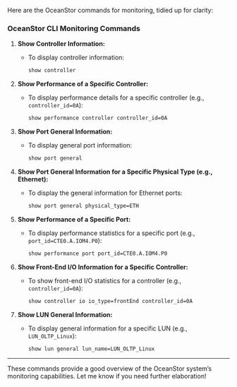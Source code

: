 Here are the OceanStor commands for monitoring, tidied up for clarity:

### OceanStor CLI Monitoring Commands

1. **Show Controller Information:**
   - To display controller information:
     ```bash
     show controller
     ```

2. **Show Performance of a Specific Controller:**
   - To display performance details for a specific controller (e.g., `controller_id=0A`):
     ```bash
     show performance controller controller_id=0A
     ```

3. **Show Port General Information:**
   - To display general port information:
     ```bash
     show port general
     ```

4. **Show Port General Information for a Specific Physical Type (e.g., Ethernet):**
   - To display the general information for Ethernet ports:
     ```bash
     show port general physical_type=ETH
     ```

5. **Show Performance of a Specific Port:**
   - To display performance statistics for a specific port (e.g., `port_id=CTE0.A.IOM4.P0`):
     ```bash
     show performance port port_id=CTE0.A.IOM4.P0
     ```

6. **Show Front-End I/O Information for a Specific Controller:**
   - To show front-end I/O statistics for a controller (e.g., `controller_id=0A`):
     ```bash
     show controller io io_type=frontEnd controller_id=0A
     ```

7. **Show LUN General Information:**
   - To display general information for a specific LUN (e.g., `LUN_OLTP_Linux`):
     ```bash
     show lun general lun_name=LUN_OLTP_Linux
     ```

---

These commands provide a good overview of the OceanStor system’s monitoring capabilities. Let me know if you need further elaboration!
